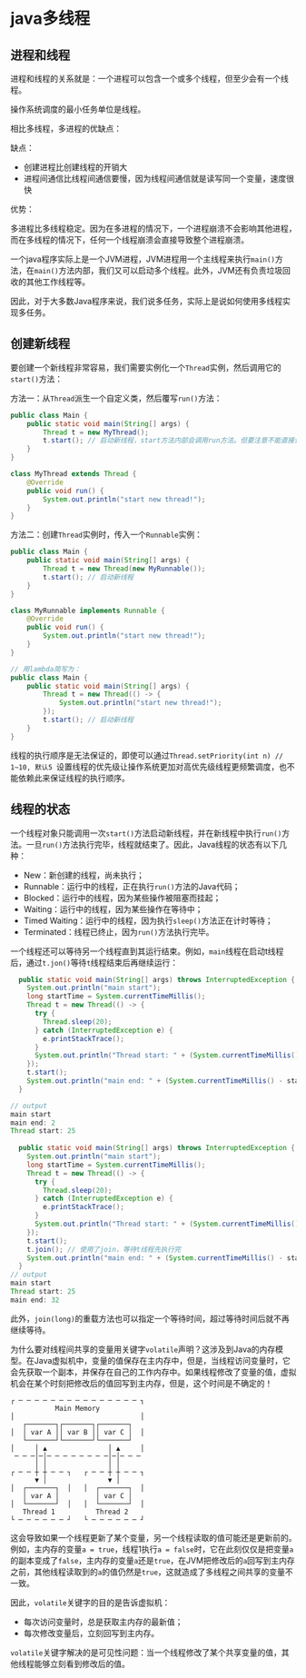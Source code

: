 # java多线程

## 进程和线程

进程和线程的关系就是：一个进程可以包含一个或多个线程，但至少会有一个线程。

操作系统调度的最小任务单位是线程。



相比多线程，多进程的优缺点：

缺点：

- 创建进程比创建线程的开销大
- 进程间通信比线程间通信要慢，因为线程间通信就是读写同一个变量，速度很快

优势：

多进程比多线程稳定。因为在多进程的情况下，一个进程崩溃不会影响其他进程，而在多线程的情况下，任何一个线程崩溃会直接导致整个进程崩溃。



一个java程序实际上是一个JVM进程，JVM进程用一个主线程来执行`main()`方法，在`main()`方法内部，我们又可以启动多个线程。此外，JVM还有负责垃圾回收的其他工作线程等。

因此，对于大多数Java程序来说，我们说多任务，实际上是说如何使用多线程实现多任务。

## 创建新线程

要创建一个新线程非常容易，我们需要实例化一个`Thread`实例，然后调用它的`start()`方法：

方法一：从`Thread`派生一个自定义类，然后覆写`run()`方法：

```java
public class Main {
    public static void main(String[] args) {
        Thread t = new MyThread();
        t.start(); // 启动新线程，start方法内部会调用run方法。但要注意不能直接调用run方法
    }
}

class MyThread extends Thread {
    @Override
    public void run() {
        System.out.println("start new thread!");
    }
}
```

方法二：创建`Thread`实例时，传入一个`Runnable`实例：

```java
public class Main {
    public static void main(String[] args) {
        Thread t = new Thread(new MyRunnable());
        t.start(); // 启动新线程
    }
}

class MyRunnable implements Runnable {
    @Override
    public void run() {
        System.out.println("start new thread!");
    }
}

// 用lambda简写为：
public class Main {
    public static void main(String[] args) {
        Thread t = new Thread(() -> {
            System.out.println("start new thread!");
        });
        t.start(); // 启动新线程
    }
}
```

线程的执行顺序是无法保证的，即使可以通过`Thread.setPriority(int n) // 1~10, 默认5 `设置线程的优先级让操作系统更加对高优先级线程更频繁调度，也不能依赖此来保证线程的执行顺序。

## 线程的状态

一个线程对象只能调用一次`start()`方法启动新线程，并在新线程中执行`run()`方法。一旦`run()`方法执行完毕，线程就结束了。因此，Java线程的状态有以下几种：

- New：新创建的线程，尚未执行；
- Runnable：运行中的线程，正在执行`run()`方法的Java代码；
- Blocked：运行中的线程，因为某些操作被阻塞而挂起；
- Waiting：运行中的线程，因为某些操作在等待中；
- Timed Waiting：运行中的线程，因为执行`sleep()`方法正在计时等待；
- Terminated：线程已终止，因为`run()`方法执行完毕。



一个线程还可以等待另一个线程直到其运行结束。例如，`main`线程在启动t线程后，通过`t.jon()`等待`t`线程结束后再继续运行：

```java
  public static void main(String[] args) throws InterruptedException {
    System.out.println("main start");
    long startTime = System.currentTimeMillis();
    Thread t = new Thread(() -> {
      try {
        Thread.sleep(20);
      } catch (InterruptedException e) {
        e.printStackTrace();
      }
      System.out.println("Thread start: " + (System.currentTimeMillis() - startTime));
    });
    t.start();
    System.out.println("main end: " + (System.currentTimeMillis() - startTime));
  }

// output
main start
main end: 2
Thread start: 25
  
  public static void main(String[] args) throws InterruptedException {
    System.out.println("main start");
    long startTime = System.currentTimeMillis();
    Thread t = new Thread(() -> {
      try {
        Thread.sleep(20);
      } catch (InterruptedException e) {
        e.printStackTrace();
      }
      System.out.println("Thread start: " + (System.currentTimeMillis() - startTime));
    });
    t.start();
    t.join(); // 使用了join，等待t线程先执行完
    System.out.println("main end: " + (System.currentTimeMillis() - startTime));
  }
// output
main start
Thread start: 25
main end: 32
```

此外，`join(long)`的重载方法也可以指定一个等待时间，超过等待时间后就不再继续等待。



为什么要对线程间共享的变量用关键字`volatile`声明？这涉及到Java的内存模型。在Java虚拟机中，变量的值保存在主内存中，但是，当线程访问变量时，它会先获取一个副本，并保存在自己的工作内存中。如果线程修改了变量的值，虚拟机会在某个时刻把修改后的值回写到主内存，但是，这个时间是不确定的！

```ascii
┌ ─ ─ ─ ─ ─ ─ ─ ─ ─ ─ ─ ─ ─ ─ ─ ┐
           Main Memory
│                               │
   ┌───────┐┌───────┐┌───────┐
│  │ var A ││ var B ││ var C │  │
   └───────┘└───────┘└───────┘
│     │ ▲               │ ▲     │
 ─ ─ ─│─│─ ─ ─ ─ ─ ─ ─ ─│─│─ ─ ─
      │ │               │ │
┌ ─ ─ ┼ ┼ ─ ─ ┐   ┌ ─ ─ ┼ ┼ ─ ─ ┐
      ▼ │               ▼ │
│  ┌───────┐  │   │  ┌───────┐  │
   │ var A │         │ var C │
│  └───────┘  │   │  └───────┘  │
   Thread 1          Thread 2
└ ─ ─ ─ ─ ─ ─ ┘   └ ─ ─ ─ ─ ─ ─ ┘
```

这会导致如果一个线程更新了某个变量，另一个线程读取的值可能还是更新前的。例如，主内存的变量`a = true`，线程1执行`a = false`时，它在此刻仅仅是把变量`a`的副本变成了`false`，主内存的变量`a`还是`true`，在JVM把修改后的`a`回写到主内存之前，其他线程读取到的`a`的值仍然是`true`，这就造成了多线程之间共享的变量不一致。

因此，`volatile`关键字的目的是告诉虚拟机：

- 每次访问变量时，总是获取主内存的最新值；
- 每次修改变量后，立刻回写到主内存。

`volatile`关键字解决的是可见性问题：当一个线程修改了某个共享变量的值，其他线程能够立刻看到修改后的值。